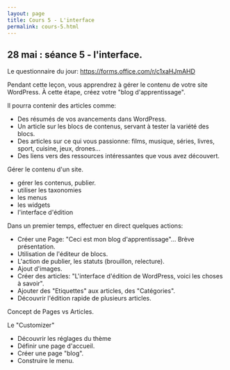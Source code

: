 ```yaml
---
layout: page
title: Cours 5 - L'interface
permalink: cours-5.html
---
```


## 28 mai : séance 5 - l'interface.

Le questionnaire du jour: 
https://forms.office.com/r/c1xaHJmAHD

Pendant cette leçon, vous apprendrez à gérer le contenu de votre site WordPress. À cette étape, créez votre "blog d'apprentissage".

Il pourra contenir des articles comme:

- Des résumés de vos avancements dans WordPress.
- Un article sur les blocs de contenus, servant à tester la variété des blocs.
- Des articles sur ce qui vous passionne: films, musique, séries, livres, sport, cuisine, jeux, drones...
- Des liens vers des ressources intéressantes que vous avez découvert.

Gérer le contenu d'un site.

- gérer les contenus, publier.
- utiliser les taxonomies
- les menus
- les widgets
- l'interface d'édition

Dans un premier temps, effectuer en direct quelques actions:

- Créer une Page: "Ceci est mon blog d'apprentissage"... Brève présentation.
- Utilisation de l'éditeur de blocs.
- L'action de publier, les statuts (brouillon, relecture).
- Ajout d'images.
- Créer des articles: "L'interface d'édition de WordPress, voici les choses à savoir".
- Ajouter des "Etiquettes" aux articles, des "Catégories".
- Découvrir l'édition rapide de plusieurs articles.

Concept de Pages vs Articles.

Le "Customizer"

- Découvrir les réglages du thème
- Définir une page d'accueil.
- Créer une page "blog".
- Construire le menu.

